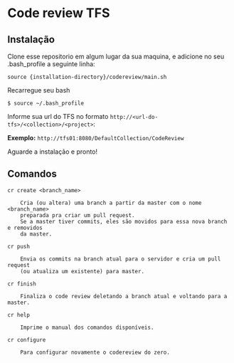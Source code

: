 <h1>Code review TFS</h1>

<h2>Instalação</h2>
Clone esse repositorio em algum lugar da sua maquina, e adicione no seu .bash_profile
a seguinte linha:

<code>source {installation-directory}/codereview/main.sh</code>

Recarregue seu bash

<code>$ source ~/.bash_profile</code>

Informe sua url do TFS no formato <code>http://\<url-do-tfs\>/\<collection\>/\<project\></code>:

<b>Exemplo:</b> <code>http://tfs01:8080/DefaultCollection/CodeReview</code>

Aguarde a instalação e pronto!

<h2>Comandos</h2>

<code>cr create \<branch_name\></code>

        Cria (ou altera) uma branch a partir da master com o nome <branch_name>
        preparada pra criar um pull request.
        Se a master tiver commits, eles são movidos para essa nova branch e removidos
        da master.

<code>cr push</code>

        Envia os commits na branch atual para o servidor e cria um pull request 
        (ou atualiza um existente) para master.

<code>cr finish</code>

        Finaliza o code review deletando a branch atual e voltando para a master.

<code>cr help</code>

        Imprime o manual dos comandos disponíveis.

<code>cr configure</code>

        Para configurar novamente o codereview do zero.
